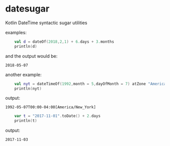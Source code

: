 # datesugar
Kotlin DateTime syntactic sugar utilities

examples: 

```Kotlin
    val d = dateOf(2018,2,1) + 6.days + 3.months
    println(d)
```

and the output would be: 

```
2018-05-07
```
another example:

```kotlin
    val nyt = dateTimeOf(1992,month = 5,dayOfMonth = 7) atZone "America/New_York"
    println(nyt)
```
output:

```
1992-05-07T00:00-04:00[America/New_York]
```


```kotlin
    var t = "2017-11-01".toDate() + 2.days
    println(t)
```
output:

```
2017-11-03
```
